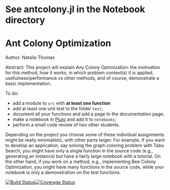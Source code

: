 # See antcolony.jl in the Notebook directory 

# Ant Colony Optimization

Author: Natalie Thomas

Abstract: This project will explain Any Colony Optimization: the motivation for this method, how it works, in which problem context(s) it is applied, usefulness/performance vs other methods, and of course, demonstrate a basic implementation.

To do:
- add a module to `src` with **at least one function**
- add at least one unit test to the folder `test`;
- document all your functions and add a page to the documentation page;
- make a notebook in [Pluto](https://github.com/fonsp/Pluto.jl) and add it to `notebooks`;
- perform a small code review of two other students.

Depending on the project you choose some of these individual assignments might be really minimalistic, with other parts larger. For example, if you want to develop an application, say solving the graph coloring problem with Tabu Search, you might have only a single function in the source code (e.g., generating an instance) but have a fairly large notebook with a tutorial. On the other hand, if you work on a method, e.g., implementing Bee Colony Optimization, you might have many functions in the source code, while your notebook is only a demonstration on the test functions. 

[![Build Status](https://travis-ci.org/MichielStock/STMOZOO.svg?branch=master)](https://travis-ci.org/MichielStock/STMOZOO)[![Coverage Status](https://coveralls.io/repos/github/MichielStock/STMOZOO/badge.svg?branch=master)](https://coveralls.io/github/MichielStock/STMOZOO?branch=master)
